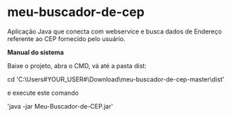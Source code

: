 # meu-buscador-de-cep
Aplicação Java que conecta com webservice e busca dados de Endereço referente ao CEP fornecido pelo usuário. 

**Manual do sistema**

Baixe o projeto, abra o CMD, vá até a pasta dist:

cd 'C:\Users\#YOUR_USER#\Download\meu-buscador-de-cep-master\dist'

e execute este comando 

'java -jar Meu-Buscador-de-CEP.jar'
